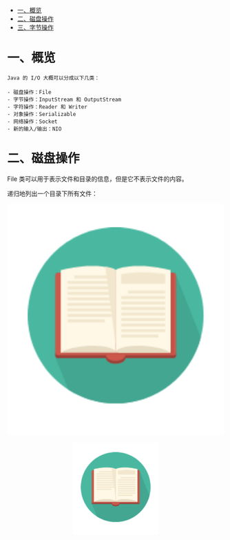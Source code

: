 <!-- GFM-TOC -->
* [一、概览](#一概览)
* [二、磁盘操作](#二磁盘操作)
* [三、字节操作](#三字节操作)


# 一、概览

    Java 的 I/O 大概可以分成以下几类：

    - 磁盘操作：File
    - 字节操作：InputStream 和 OutputStream
    - 字符操作：Reader 和 Writer
    - 对象操作：Serializable
    - 网络操作：Socket
    - 新的输入/输出：NIO

# 二、磁盘操作

File 类可以用于表示文件和目录的信息，但是它不表示文件的内容。

递归地列出一个目录下所有文件：

![Image_test](assets/1.png)

<div align="center">
    <img src="assets/1.png" width="200px">
</div>